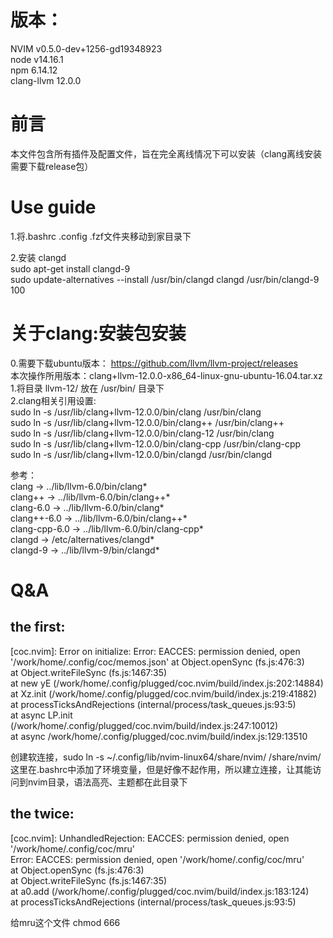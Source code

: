 # 版本：  
NVIM  v0.5.0-dev+1256-gd19348923  
node  v14.16.1  
npm   6.14.12   
clang-llvm  12.0.0  

# 前言  
 本文件包含所有插件及配置文件，旨在完全离线情况下可以安装（clang离线安装需要下载release包） 

# Use guide  
1.将.bashrc .config .fzf文件夹移动到家目录下  

2.安装 clangd  
  sudo apt-get install clangd-9  
  sudo update-alternatives --install /usr/bin/clangd clangd /usr/bin/clangd-9 100    


# 关于clang:安装包安装
0.需要下载ubuntu版本：
  https://github.com/llvm/llvm-project/releases  
  本次操作所用版本：clang+llvm-12.0.0-x86_64-linux-gnu-ubuntu-16.04.tar.xz  
1.将目录 llvm-12/ 放在 /usr/bin/ 目录下  
2.clang相关引用设置:  
  sudo ln -s  /usr/lib/clang+llvm-12.0.0/bin/clang      /usr/bin/clang  
  sudo ln -s  /usr/lib/clang+llvm-12.0.0/bin/clang++    /usr/bin/clang++  
  sudo ln -s  /usr/lib/clang+llvm-12.0.0/bin/clang-12   /usr/bin/clang  
  sudo ln -s  /usr/lib/clang+llvm-12.0.0/bin/clang-cpp  /usr/bin/clang-cpp   
  sudo ln -s  /usr/lib/clang+llvm-12.0.0/bin/clangd     /usr/bin/clangd

参考：  
  clang -> ../lib/llvm-6.0/bin/clang*                                                                                                                                                                           
  clang++ -> ../lib/llvm-6.0/bin/clang++*                                                                                                                                                                     
  clang-6.0 -> ../lib/llvm-6.0/bin/clang*                                                                                                                                                                     
  clang++-6.0 -> ../lib/llvm-6.0/bin/clang++*                                                                                                                                                                 
  clang-cpp-6.0 -> ../lib/llvm-6.0/bin/clang-cpp*                                                                                                                                                             
  clangd -> /etc/alternatives/clangd*                                                                                                                                                                         
  clangd-9 -> ../lib/llvm-9/bin/clangd*  
  
  
# Q&A  
## the first:  
[coc.nvim]: Error on initialize: Error: EACCES: permission denied, open '/work/home/.config/coc/memos.json'
    at Object.openSync (fs.js:476:3)  
    at Object.writeFileSync (fs.js:1467:35)  
    at new yE (/work/home/.config/plugged/coc.nvim/build/index.js:202:14884)  
    at Xz.init (/work/home/.config/plugged/coc.nvim/build/index.js:219:41882)  
    at processTicksAndRejections (internal/process/task_queues.js:93:5)  
    at async LP.init (/work/home/.config/plugged/coc.nvim/build/index.js:247:10012)  
    at async /work/home/.config/plugged/coc.nvim/build/index.js:129:13510  

创建软连接，sudo ln -s  ~/.config/lib/nvim-linux64/share/nvim/ /share/nvim/     
这里在.bashrc中添加了环境变量，但是好像不起作用，所以建立连接，让其能访问到nvim目录，语法高亮、主题都在此目录下  

## the twice:  
[coc.nvim]: UnhandledRejection: EACCES: permission denied, open '/work/home/.config/coc/mru'  
Error: EACCES: permission denied, open '/work/home/.config/coc/mru'  
    at Object.openSync (fs.js:476:3)  
    at Object.writeFileSync (fs.js:1467:35)  
    at a0.add (/work/home/.config/plugged/coc.nvim/build/index.js:183:124)  
    at processTicksAndRejections (internal/process/task_queues.js:93:5)  

给mru这个文件 chmod 666    
